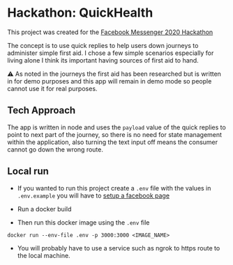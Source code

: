 # Hackathon: QuickHealth

This project was created for the [Facebook Messenger 2020 Hackathon](https://fbmessaging2.devpost.com/?ref_content=online-hackathons&ref_feature=challenge&ref_medium=facebook-channel)

The concept is to use quick replies to help users down journeys to administer simple first aid. I chose a few simple scenarios especially for living alone I think its important having sources of first aid to hand.

⚠️ As noted in the journeys the first aid has been researched but is written in for demo purposes and this app will remain in demo mode so people cannot use it for real purposes.

## Tech Approach
The app is written in node and uses the `payload` value of the quick replies to point to next part of the journey, so there is no need for state management within the application, also turning the text input off means the consumer cannot go down the wrong route.

## Local run
- If you wanted to run this project create a `.env` file with the values in `.env.example` you will have to [setup a facebook page](https://developers.facebook.com/docs/messenger-platform/getting-started)

- Run a docker build

- Then run this docker image using the `.env` file
```
docker run --env-file .env -p 3000:3000 <IMAGE_NAME>
```

- You will probably have to use a service such as ngrok to https route to the local machine.